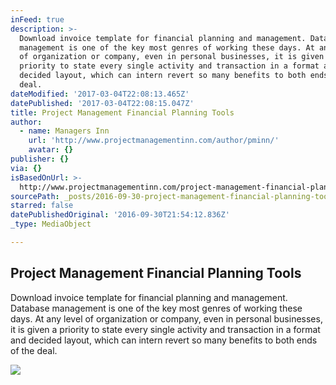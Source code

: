 ```yaml
---
inFeed: true
description: >-
  Download invoice template for financial planning and management. Database
  management is one of the key most genres of working these days. At any level
  of organization or company, even in personal businesses, it is given a
  priority to state every single activity and transaction in a format and
  decided layout, which can intern revert so many benefits to both ends of the
  deal.
dateModified: '2017-03-04T22:08:13.465Z'
datePublished: '2017-03-04T22:08:15.047Z'
title: Project Management Financial Planning Tools
author:
  - name: Managers Inn
    url: 'http://www.projectmanagementinn.com/author/pminn/'
    avatar: {}
publisher: {}
via: {}
isBasedOnUrl: >-
  http://www.projectmanagementinn.com/project-management-financial-planning-tools/
sourcePath: _posts/2016-09-30-project-management-financial-planning-tools.md
starred: false
datePublishedOriginal: '2016-09-30T21:54:12.836Z'
_type: MediaObject

---
```

<article style=""><h1>Project Management Financial Planning Tools</h1><p>Download invoice template for financial planning and management. Database management is one of the key most genres of working these days. At any level of organization or company, even in personal businesses, it is given a priority to state every single activity and transaction in a format and decided layout, which can intern revert so many benefits to both ends of the deal.</p><img src="http://www.projectmanagementinn.com/wp-content/uploads/2016/03/PMprocess-1.gif" /></article>
